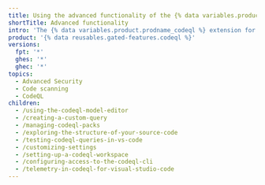 ```yaml
---
title: Using the advanced functionality of the {% data variables.product.prodname_codeql %} for VS Code extension
shortTitle: Advanced functionality
intro: 'The {% data variables.product.prodname_codeql %} extension for {% data variables.product.prodname_vscode %} adds rich language support for {% data variables.product.prodname_codeql %} and supports writing queries to find problems in codebases.'
product: '{% data reusables.gated-features.codeql %}'
versions:
  fpt: '*'
  ghes: '*'
  ghec: '*'
topics:
  - Advanced Security
  - Code scanning
  - CodeQL
children:
  - /using-the-codeql-model-editor
  - /creating-a-custom-query
  - /managing-codeql-packs
  - /exploring-the-structure-of-your-source-code
  - /testing-codeql-queries-in-vs-code
  - /customizing-settings
  - /setting-up-a-codeql-workspace
  - /configuring-access-to-the-codeql-cli
  - /telemetry-in-codeql-for-visual-studio-code
---
```

